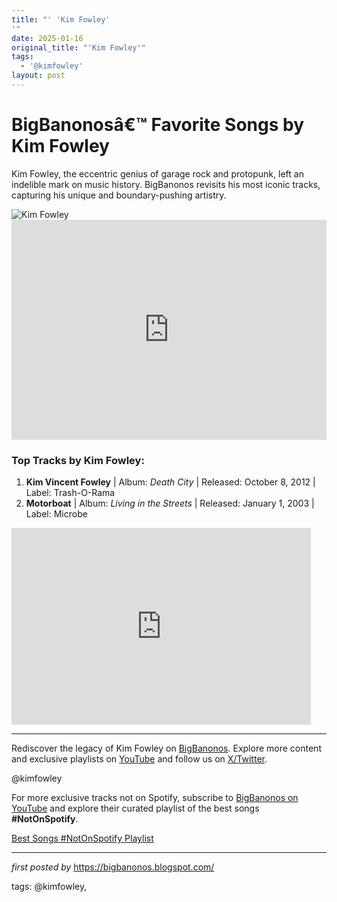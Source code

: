 ```yaml
---
title: "' 'Kim Fowley'
'"
date: 2025-01-16
original_title: "'Kim Fowley'"
tags:
  - '@kimfowley'
layout: post
---
```

<!-- Title of the Post -->
<h1>BigBanonosâ€™ Favorite Songs by Kim Fowley</h1> <!-- Introductory Text -->
<p>Kim Fowley, the eccentric genius of garage rock and protopunk, left an indelible mark on music history. BigBanonos revisits his most iconic tracks, capturing his unique and boundary-pushing artistry.</p> <!-- Featured Image -->
<div> <img src="https://www.rollingstone.com/wp-content/uploads/2018/06/rs-181276-73992171.jpg?w=1581&h=1054&crop=1" alt="Kim Fowley">
</div> <!-- Spotify Embed -->
<div> <iframe src="https://open.spotify.com/embed/playlist/4Sc5USw8DJHEUVrXuUu2Oo?utm_source=generator" width="100%" height="352" frameBorder="0" allowfullscreen="" allow="autoplay; clipboard-write; encrypted-media; fullscreen; picture-in-picture" loading="lazy"></iframe>
</div> <!-- Song Information -->
<h3>Top Tracks by Kim Fowley:</h3>
<ol> <li><strong>Kim Vincent Fowley</strong> | Album: <em>Death City</em> | Released: October 8, 2012 | Label: Trash-O-Rama</li> <li><strong>Motorboat</strong> | Album: <em>Living in the Streets</em> | Released: January 1, 2003 | Label: Microbe</li>
</ol> <!-- YouTube Embed -->
<div> <iframe allowfullscreen="" frameborder="0" height="315" src="https://www.youtube.com/embed/2ru4-O3erRk?list=PLtuNtuTatqI2_3eG3hf7CNV6Iue6pVRSn" width="95%"></iframe>
</div> <!-- Footer Links -->
<hr />
<p>Rediscover the legacy of Kim Fowley on <a href="https://bigbanonos.blogspot.com/" target="_blank">BigBanonos</a>. Explore more content and exclusive playlists on <a href="https://www.youtube.com/@BigBanonos" target="_blank">YouTube</a> and follow us on <a href="https://x.com/bigbanonos" target="_blank">X/Twitter</a>.</p> <!-- Tags -->
<p>@kimfowley</p>


<!--Subscribe and Playlist Links-->
<div>
    <p>For more exclusive tracks not on Spotify, subscribe to <a href="https://www.youtube.com/@BigBanonos" target="_blank">BigBanonos on YouTube</a> and explore their curated playlist of the best songs <strong>#NotOnSpotify</strong>.</p>
    <p><a href="https://www.youtube.com/playlist?list=PLtuNtuTatqI0kFahUCbtbfenC_ET5O_tr" target="_blank">Best Songs #NotOnSpotify Playlist<br /></a></p></div>

<hr />

<p><em>first posted by</em> <a href="https://bigbanonos.blogspot.com/" rel="noopener" target="_new">https://bigbanonos.blogspot.com/</a></p>

<p>tags: @kimfowley,</p>
